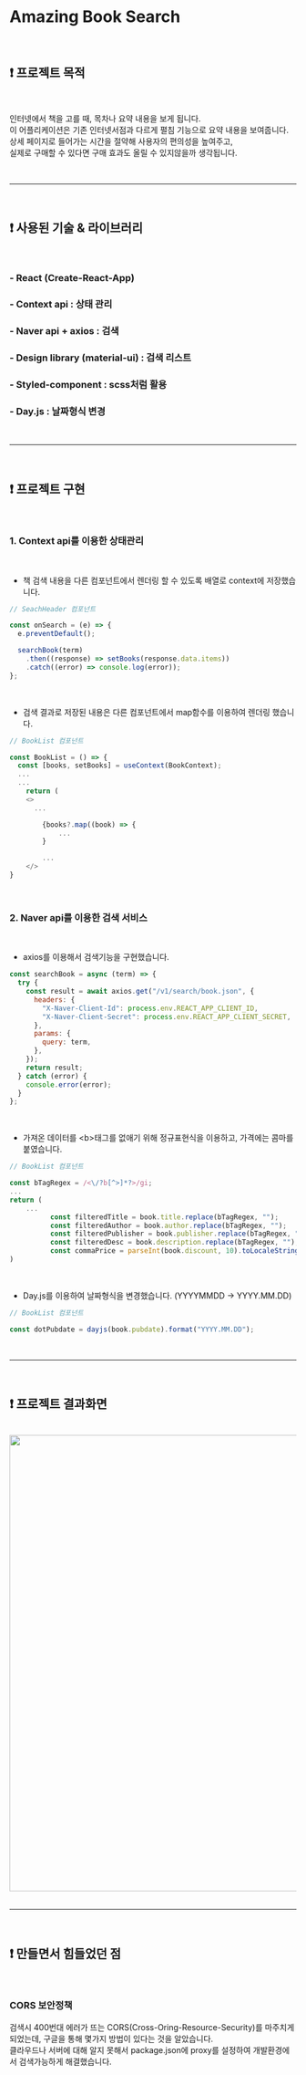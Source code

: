 # Amazing Book Search

<br>

## ❗️ 프로젝트 목적

<br>

인터넷에서 책을 고를 때, 목차나 요약 내용을 보게 됩니다.<br>
이 어플리케이션은 기존 인터넷서점과 다르게 펼침 기능으로 요약 내용을 보여줍니다.<br>
상세 페이지로 들어가는 시간을 절약해 사용자의 편의성을 높여주고, <br>
실제로 구매할 수 있다면 구매 효과도 올릴 수 있지않을까 생각됩니다. <br>

<br>

---

<br>

## ❗️ 사용된 기술 & 라이브러리

<br>

### - React (Create-React-App)

### - Context api : 상태 관리

### - Naver api + axios : 검색

### - Design library (material-ui) : 검색 리스트

### - Styled-component : scss처럼 활용

### - Day.js : 날짜형식 변경

  <br>

---

<br>

## ❗️ 프로젝트 구현

<br>

### 1. Context api를 이용한 상태관리

<br>

- 책 검색 내용을 다른 컴포넌트에서 렌더링 할 수 있도록 배열로 context에 저장했습니다.

```js
// SeachHeader 컴포넌트

const onSearch = (e) => {
  e.preventDefault();

  searchBook(term)
    .then((response) => setBooks(response.data.items))
    .catch((error) => console.log(error));
};
```

<br>

- 검색 결과로 저장된 내용은 다른 컴포넌트에서 map함수를 이용하여 렌더링 했습니다.

```js
// BookList 컴포넌트

const BookList = () => {
  const [books, setBooks] = useContext(BookContext);
  ...
  ...
    return (
    <>
      ...

        {books?.map((book) => {
            ...
        }

        ...
    </>
}

```

<br>

### 2. Naver api를 이용한 검색 서비스

<br>

- axios를 이용해서 검색기능을 구현했습니다.

```js
const searchBook = async (term) => {
  try {
    const result = await axios.get("/v1/search/book.json", {
      headers: {
        "X-Naver-Client-Id": process.env.REACT_APP_CLIENT_ID,
        "X-Naver-Client-Secret": process.env.REACT_APP_CLIENT_SECRET,
      },
      params: {
        query: term,
      },
    });
    return result;
  } catch (error) {
    console.error(error);
  }
};
```

<br>

- 가져온 데이터를 \<b>태그를 없애기 위해 정규표현식을 이용하고, 가격에는 콤마를 붙였습니다.

```js
// BookList 컴포넌트

const bTagRegex = /<\/?b[^>]*?>/gi;
...
return (
    ...
          const filteredTitle = book.title.replace(bTagRegex, "");
          const filteredAuthor = book.author.replace(bTagRegex, "");
          const filteredPublisher = book.publisher.replace(bTagRegex, "");
          const filteredDesc = book.description.replace(bTagRegex, "");
          const commaPrice = parseInt(book.discount, 10).toLocaleString();
)
```

<br>

- Day.js를 이용하여 날짜형식을 변경했습니다. (YYYYMMDD -> YYYY.MM.DD)

```js
// BookList 컴포넌트

const dotPubdate = dayjs(book.pubdate).format("YYYY.MM.DD");
```

<br>

---

<br>

## ❗️ 프로젝트 결과화면

<br>

<img src="https://github.com/jellybrown/amazing-book-search/blob/master/book-search.gif" width="800">

<br>

<br>

---

<br>

## ❗️ 만들면서 힘들었던 점

<br>

### CORS 보안정책

검색시 400번대 에러가 뜨는 CORS(Cross-Oring-Resource-Security)를 마주치게 되었는데,
구글을 통해 몇가지 방법이 있다는 것을 알았습니다.<br>
클라우드나 서버에 대해 알지 못해서 package.json에 proxy를 설정하여 개발환경에서 검색가능하게
해결했습니다.

<br>

<br>
